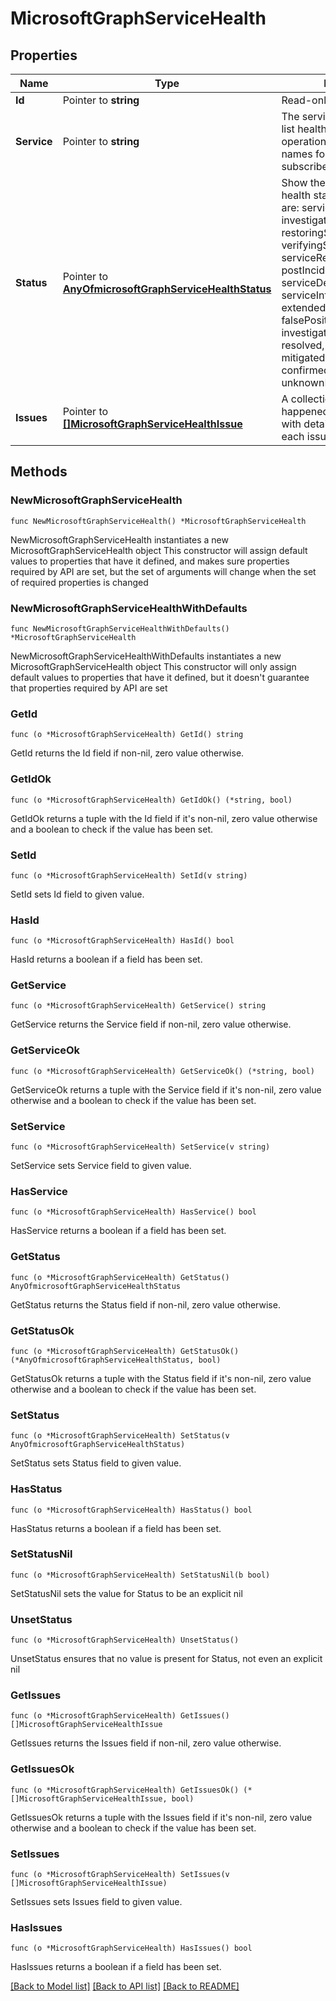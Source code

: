 # MicrosoftGraphServiceHealth

## Properties

Name | Type | Description | Notes
------------ | ------------- | ------------- | -------------
**Id** | Pointer to **string** | Read-only. | [optional] 
**Service** | Pointer to **string** | The service name. Use the list healthOverviews operation to get exact string names for services subscribed by the tenant. | [optional] 
**Status** | Pointer to [**AnyOfmicrosoftGraphServiceHealthStatus**](anyOf&lt;microsoft.graph.serviceHealthStatus&gt;.md) | Show the overral service health status. Possible values are: serviceOperational, investigating, restoringService, verifyingService, serviceRestored, postIncidentReviewPublished, serviceDegradation, serviceInterruption, extendedRecovery, falsePositive, investigationSuspended, resolved, mitigatedExternal, mitigated, resolvedExternal, confirmed, reported, unknownFutureValue. | [optional] 
**Issues** | Pointer to [**[]MicrosoftGraphServiceHealthIssue**](MicrosoftGraphServiceHealthIssue.md) | A collection of issues happened on the service, with detailed information for each issue. | [optional] 

## Methods

### NewMicrosoftGraphServiceHealth

`func NewMicrosoftGraphServiceHealth() *MicrosoftGraphServiceHealth`

NewMicrosoftGraphServiceHealth instantiates a new MicrosoftGraphServiceHealth object
This constructor will assign default values to properties that have it defined,
and makes sure properties required by API are set, but the set of arguments
will change when the set of required properties is changed

### NewMicrosoftGraphServiceHealthWithDefaults

`func NewMicrosoftGraphServiceHealthWithDefaults() *MicrosoftGraphServiceHealth`

NewMicrosoftGraphServiceHealthWithDefaults instantiates a new MicrosoftGraphServiceHealth object
This constructor will only assign default values to properties that have it defined,
but it doesn't guarantee that properties required by API are set

### GetId

`func (o *MicrosoftGraphServiceHealth) GetId() string`

GetId returns the Id field if non-nil, zero value otherwise.

### GetIdOk

`func (o *MicrosoftGraphServiceHealth) GetIdOk() (*string, bool)`

GetIdOk returns a tuple with the Id field if it's non-nil, zero value otherwise
and a boolean to check if the value has been set.

### SetId

`func (o *MicrosoftGraphServiceHealth) SetId(v string)`

SetId sets Id field to given value.

### HasId

`func (o *MicrosoftGraphServiceHealth) HasId() bool`

HasId returns a boolean if a field has been set.

### GetService

`func (o *MicrosoftGraphServiceHealth) GetService() string`

GetService returns the Service field if non-nil, zero value otherwise.

### GetServiceOk

`func (o *MicrosoftGraphServiceHealth) GetServiceOk() (*string, bool)`

GetServiceOk returns a tuple with the Service field if it's non-nil, zero value otherwise
and a boolean to check if the value has been set.

### SetService

`func (o *MicrosoftGraphServiceHealth) SetService(v string)`

SetService sets Service field to given value.

### HasService

`func (o *MicrosoftGraphServiceHealth) HasService() bool`

HasService returns a boolean if a field has been set.

### GetStatus

`func (o *MicrosoftGraphServiceHealth) GetStatus() AnyOfmicrosoftGraphServiceHealthStatus`

GetStatus returns the Status field if non-nil, zero value otherwise.

### GetStatusOk

`func (o *MicrosoftGraphServiceHealth) GetStatusOk() (*AnyOfmicrosoftGraphServiceHealthStatus, bool)`

GetStatusOk returns a tuple with the Status field if it's non-nil, zero value otherwise
and a boolean to check if the value has been set.

### SetStatus

`func (o *MicrosoftGraphServiceHealth) SetStatus(v AnyOfmicrosoftGraphServiceHealthStatus)`

SetStatus sets Status field to given value.

### HasStatus

`func (o *MicrosoftGraphServiceHealth) HasStatus() bool`

HasStatus returns a boolean if a field has been set.

### SetStatusNil

`func (o *MicrosoftGraphServiceHealth) SetStatusNil(b bool)`

 SetStatusNil sets the value for Status to be an explicit nil

### UnsetStatus
`func (o *MicrosoftGraphServiceHealth) UnsetStatus()`

UnsetStatus ensures that no value is present for Status, not even an explicit nil
### GetIssues

`func (o *MicrosoftGraphServiceHealth) GetIssues() []MicrosoftGraphServiceHealthIssue`

GetIssues returns the Issues field if non-nil, zero value otherwise.

### GetIssuesOk

`func (o *MicrosoftGraphServiceHealth) GetIssuesOk() (*[]MicrosoftGraphServiceHealthIssue, bool)`

GetIssuesOk returns a tuple with the Issues field if it's non-nil, zero value otherwise
and a boolean to check if the value has been set.

### SetIssues

`func (o *MicrosoftGraphServiceHealth) SetIssues(v []MicrosoftGraphServiceHealthIssue)`

SetIssues sets Issues field to given value.

### HasIssues

`func (o *MicrosoftGraphServiceHealth) HasIssues() bool`

HasIssues returns a boolean if a field has been set.


[[Back to Model list]](../README.md#documentation-for-models) [[Back to API list]](../README.md#documentation-for-api-endpoints) [[Back to README]](../README.md)


